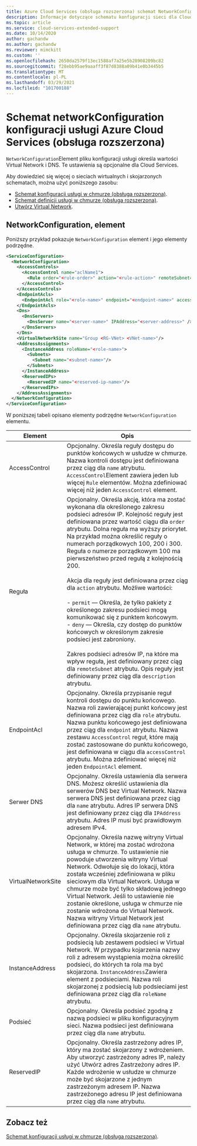 ```yaml
---
title: Azure Cloud Services (obsługa rozszerzona) schemat NetworkConfiguration | Microsoft Docs
description: Informacje dotyczące schematu konfiguracji sieci dla Cloud Services (obsługa rozszerzona)
ms.topic: article
ms.service: cloud-services-extended-support
ms.date: 10/14/2020
author: gachandw
ms.author: gachandw
ms.reviewer: mimckitt
ms.custom: ''
ms.openlocfilehash: 2650da2579f13ec1588af7a25e5b28908209bc82
ms.sourcegitcommit: f28ebb95ae9aaaff3f87d8388a09b41e0b3445b5
ms.translationtype: MT
ms.contentlocale: pl-PL
ms.lasthandoff: 03/29/2021
ms.locfileid: "101700188"
---
```

# <a name="azure-cloud-services-extended-support-config-networkconfiguration-schema"></a>Schemat networkConfiguration konfiguracji usługi Azure Cloud Services (obsługa rozszerzona)

`NetworkConfiguration`Element pliku konfiguracji usługi określa wartości Virtual Network i DNS. Te ustawienia są opcjonalne dla Cloud Services.

Aby dowiedzieć się więcej o sieciach wirtualnych i skojarzonych schematach, można użyć poniższego zasobu:

- [Schemat konfiguracji usługi w chmurze (obsługa rozszerzona)](schema-cscfg-file.md).
- [Schemat definicji usługi w chmurze (obsługa rozszerzona)](schema-csdef-file.md).
- [Utwórz Virtual Network](../virtual-network/manage-virtual-network.md).

## <a name="networkconfiguration-element"></a>NetworkConfiguration, element
Poniższy przykład pokazuje `NetworkConfiguration` element i jego elementy podrzędne.

```xml
<ServiceConfiguration>
  <NetworkConfiguration>
    <AccessControls>
      <AccessControl name="aclName1">
        <Rule order="<rule-order>" action="<rule-action>" remoteSubnet="<subnet-address>" description="rule-description"/>
      </AccessControl>
    </AccessControls>
    <EndpointAcls>
      <EndpointAcl role="<role-name>" endpoint="<endpoint-name>" accessControl="<acl-name>"/>
    </EndpointAcls>
    <Dns>
      <DnsServers>
        <DnsServer name="<server-name>" IPAddress="<server-address>" />
      </DnsServers>
    </Dns>
    <VirtualNetworkSite name="Group <RG-VNet> <VNet-name>"/>
    <AddressAssignments>
      <InstanceAddress roleName="<role-name>">
        <Subnets>
          <Subnet name="<subnet-name>"/>
        </Subnets>
      </InstanceAddress>
      <ReservedIPs>
        <ReservedIP name="<reserved-ip-name>"/>
      </ReservedIPs>
    </AddressAssignments>
  </NetworkConfiguration>
</ServiceConfiguration>
```

W poniższej tabeli opisano elementy podrzędne `NetworkConfiguration` elementu.

| Element       | Opis |
| ------------- | ----------- |
| AccessControl | Opcjonalny. Określa reguły dostępu do punktów końcowych w usłudze w chmurze. Nazwa kontroli dostępu jest definiowana przez ciąg dla `name` atrybutu. `AccessControl`Element zawiera jeden lub więcej `Rule` elementów. Można zdefiniować więcej niż jeden `AccessControl` element.|
| Reguła | Opcjonalny. Określa akcję, która ma zostać wykonana dla określonego zakresu podsieci adresów IP. Kolejność reguły jest definiowana przez wartość ciągu dla `order` atrybutu. Dolna reguła ma wyższy priorytet. Na przykład można określić reguły o numerach porządkowych 100, 200 i 300. Reguła o numerze porządkowym 100 ma pierwszeństwo przed regułą z kolejnością 200.<br /><br /> Akcja dla reguły jest definiowana przez ciąg dla `action` atrybutu. Możliwe wartości:<br /><br /> -   `permit` — Określa, że tylko pakiety z określonego zakresu podsieci mogą komunikować się z punktem końcowym.<br />-   `deny` — Określa, czy dostęp do punktów końcowych w określonym zakresie podsieci jest zabroniony.<br /><br /> Zakres podsieci adresów IP, na które ma wpływ reguła, jest definiowany przez ciąg dla `remoteSubnet` atrybutu. Opis reguły jest definiowany przez ciąg dla `description` atrybutu.|
| EndpointAcl | Opcjonalny. Określa przypisanie reguł kontroli dostępu do punktu końcowego. Nazwa roli zawierającej punkt końcowy jest definiowana przez ciąg dla `role` atrybutu. Nazwa punktu końcowego jest definiowana przez ciąg dla `endpoint` atrybutu. Nazwa zestawu `AccessControl` reguł, które mają zostać zastosowane do punktu końcowego, jest definiowana w ciągu dla `accessControl` atrybutu. Można zdefiniować więcej niż jeden `EndpointAcl` element.|
| Serwer DNS | Opcjonalny. Określa ustawienia dla serwera DNS. Możesz określić ustawienia dla serwerów DNS bez Virtual Network. Nazwa serwera DNS jest definiowana przez ciąg dla `name` atrybutu. Adres IP serwera DNS jest definiowany przez ciąg dla `IPAddress` atrybutu. Adres IP musi być prawidłowym adresem IPv4.|
| VirtualNetworkSite | Opcjonalny. Określa nazwę witryny Virtual Network, w której ma zostać wdrożona usługa w chmurze. To ustawienie nie powoduje utworzenia witryny Virtual Network. Odwołuje się do lokacji, która została wcześniej zdefiniowana w pliku sieciowym dla Virtual Network. Usługa w chmurze może być tylko składową jednego Virtual Network. Jeśli to ustawienie nie zostanie określone, usługa w chmurze nie zostanie wdrożona do Virtual Network. Nazwa witryny Virtual Network jest definiowana przez ciąg dla `name` atrybutu.|
| InstanceAddress | Opcjonalny. Określa skojarzenie roli z podsiecią lub zestawem podsieci w Virtual Network. W przypadku kojarzenia nazwy roli z adresem wystąpienia można określić podsieci, do których ta rola ma być skojarzona. `InstanceAddress`Zawiera element z podsieciami. Nazwa roli skojarzonej z podsiecią lub podsieciami jest definiowana przez ciąg dla `roleName` atrybutu.|
| Podsieć | Opcjonalny. Określa podsieć zgodną z nazwą podsieci w pliku konfiguracyjnym sieci. Nazwa podsieci jest definiowana przez ciąg dla `name` atrybutu.|
| ReservedIP | Opcjonalny. Określa zastrzeżony adres IP, który ma zostać skojarzony z wdrożeniem. Aby utworzyć zastrzeżony adres IP, należy użyć Utwórz adres Zastrzeżony adres IP. Każde wdrożenie w usłudze w chmurze może być skojarzone z jednym zastrzeżonym adresem IP. Nazwa zastrzeżonego adresu IP jest definiowana przez ciąg dla `name` atrybutu.|

## <a name="see-also"></a>Zobacz też
[Schemat konfiguracji usługi w chmurze (obsługa rozszerzona)](schema-cscfg-file.md).